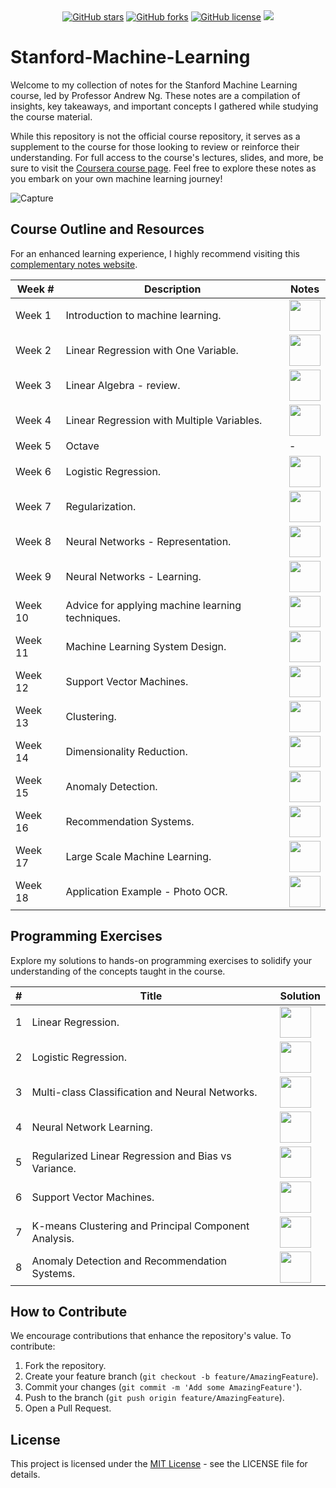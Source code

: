 <div align="center">
<a href="https://github.com/djeada/Stanford-Machine-Learning/stargazers"><img alt="GitHub stars" src="https://img.shields.io/github/stars/djeada/Stanford-Machine-Learning"></a>
<a href="https://github.com/djeada/Stanford-Machine-Learning/network"><img alt="GitHub forks" src="https://img.shields.io/github/forks/djeada/Stanford-Machine-Learning"></a>
<a href="https://github.com/djeada/Stanford-Machine-Learning/blob/master/LICENSE"><img alt="GitHub license" src="https://img.shields.io/github/license/djeada/Stanford-Machine-Learning"></a>
<a href=""><img src="https://img.shields.io/badge/contributions-welcome-brightgreen.svg?style=flat"></a>
</div>

# Stanford-Machine-Learning
Welcome to my collection of notes for the Stanford Machine Learning course, led by Professor Andrew Ng. These notes are a compilation of insights, key takeaways, and important concepts I gathered while studying the course material.

While this repository is not the official course repository, it serves as a supplement to the course for those looking to review or reinforce their understanding. For full access to the course's lectures, slides, and more, be sure to visit the [Coursera course page](https://www.coursera.org/learn/machine-learning). Feel free to explore these notes as you embark on your own machine learning journey!

![Capture](https://user-images.githubusercontent.com/37275728/186025613-538378ce-2cc9-4db7-9829-d513dc34a344.PNG)

## Course Outline and Resources

For an enhanced learning experience, I highly recommend visiting this [complementary notes website](http://www.holehouse.org/mlclass/).

| Week # | Description                             | Notes                                                                                                                 |
|--------|-----------------------------------------|-----------------------------------------------------------------------------------------------------------------------|
| Week 1 | Introduction to machine learning.       | <a href="https://github.com/djeada/Stanford-Machine-Learning/blob/main/slides/01_introduction_to_machine_learning.md"><img src="https://img.icons8.com/color/344/markdown.png" height="50" /> </a>
| Week 2 | Linear Regression with One Variable.    | <a href="https://github.com/djeada/Stanford-Machine-Learning/blob/main/slides/02_linear_regression.md"><img src="https://img.icons8.com/color/344/markdown.png" height="50" /> </a>
| Week 3 | Linear Algebra - review.                | <a href="https://github.com/djeada/Stanford-Machine-Learning/blob/main/slides/03_review_of_linear_algebra.md"><img src="https://img.icons8.com/color/344/markdown.png" height="50" /> </a>
| Week 4 | Linear Regression with Multiple Variables.| <a href="https://github.com/djeada/Stanford-Machine-Learning/blob/main/slides/04_linear_regression_multiple_variables.md"><img src="https://img.icons8.com/color/344/markdown.png" height="50" /> </a>
| Week 5 | Octave                                  | -                                                                                                                     |
| Week 6 | Logistic Regression.                    | <a href="https://github.com/djeada/Stanford-Machine-Learning/blob/main/slides/06_logistic_regression.md"><img src="https://img.icons8.com/color/344/markdown.png" height="50" /> </a>
| Week 7 | Regularization.                        | <a href="https://github.com/djeada/Stanford-Machine-Learning/blob/main/slides/07_regularization.md"><img src="https://img.icons8.com/color/344/markdown.png" height="50" /> </a>
| Week 8 | Neural Networks - Representation.       | <a href="https://github.com/djeada/Stanford-Machine-Learning/blob/main/slides/08_neural_networks_representation.md"><img src="https://img.icons8.com/color/344/markdown.png" height="50" /> </a>
| Week 9 | Neural Networks - Learning.             | <a href="https://github.com/djeada/Stanford-Machine-Learning/blob/main/slides/09_neural_networks_learning.md"><img src="https://img.icons8.com/color/344/markdown.png" height="50" /> </a>
| Week 10| Advice for applying machine learning techniques.| <a href="https://github.com/djeada/Stanford-Machine-Learning/blob/main/slides/10_applying_machine_learning_advice.md"><img src="https://img.icons8.com/color/344/markdown.png" height="50" /> </a>
| Week 11| Machine Learning System Design.         | <a href="https://github.com/djeada/Stanford-Machine-Learning/blob/main/slides/11_machine_learning_system_design.md"><img src="https://img.icons8.com/color/344/markdown.png" height="50" /> </a>
| Week 12| Support Vector Machines.                | <a href="https://github.com/djeada/Stanford-Machine-Learning/blob/main/slides/12_support_vector_machines.md"><img src="https://img.icons8.com/color/344/markdown.png" height="50" /> </a>
| Week 13| Clustering.                             | <a href="https://github.com/djeada/Stanford-Machine-Learning/blob/main/slides/13_clustering.md"><img src="https://img.icons8.com/color/344/markdown.png" height="50" /> </a>
| Week 14| Dimensionality Reduction.               | <a href="https://github.com/djeada/Stanford-Machine-Learning/blob/main/slides/14_dimensionality_reduction.md"><img src="https://img.icons8.com/color/344/markdown.png" height="50" /> </a>
| Week 15| Anomaly Detection.                      | <a href="https://github.com/djeada/Stanford-Machine-Learning/blob/main/slides/15_anomaly_detection.md"><img src="https://img.icons8.com/color/344/markdown.png" height="50" /> </a>
| Week 16| Recommendation Systems.                 | <a href="https://github.com/djeada/Stanford-Machine-Learning/blob/main/slides/16_recommendation_systems.md"><img src="https://img.icons8.com/color/344/markdown.png" height="50" /> </a>
| Week 17| Large Scale Machine Learning.           | <a href="https://github.com/djeada/Stanford-Machine-Learning/blob/main/slides/17_large_scale_machine_learning.md"><img src="https://img.icons8.com/color/344/markdown.png" height="50" /> </a>
| Week 18| Application Example - Photo OCR.        | <a href="https://github.com/djeada/Stanford-Machine-Learning/blob/main/slides/18_photo_ocr.md"><img src="https://img.icons8.com/color/344/markdown.png" height="50" /> </a>

## Programming Exercises

Explore my solutions to hands-on programming exercises to solidify your understanding of the concepts taught in the course.

| # | Title                                             | Solution                                                                                                          |
|---|---------------------------------------------------|-------------------------------------------------------------------------------------------------------------------|
| 1 | Linear Regression.                                | <a href="https://github.com/djeada/Stanford-Machine-Learning/blob/main/src/exercise_1/src/main.ipynb"><img src="https://img.icons8.com/fluency/344/jupyter.png" height="50" /> </a> 
| 2 | Logistic Regression.                              | <a href="https://github.com/djeada/Stanford-Machine-Learning/blob/main/src/exercise_2/src/main.ipynb"><img src="https://img.icons8.com/fluency/344/jupyter.png" height="50" /> </a> 
| 3 | Multi-class Classification and Neural Networks.    | <a href="https://github.com/djeada/Stanford-Machine-Learning/blob/main/src/exercise_3/src/main.ipynb"><img src="https://img.icons8.com/fluency/344/jupyter.png" height="50" /> </a> 
| 4 | Neural Network Learning.                          | <a href="https://github.com/djeada/Stanford-Machine-Learning/blob/main/src/exercise_4/src/main.ipynb"><img src="https://img.icons8.com/fluency/344/jupyter.png" height="50" /> </a> 
| 5 | Regularized Linear Regression and Bias vs Variance.| <a href="https://github.com/djeada/Stanford-Machine-Learning/blob/main/src/exercise_5/src/main.ipynb"><img src="https://img.icons8.com/fluency/344/jupyter.png" height="50" /> </a> 
| 6 | Support Vector Machines.                          | <a href="https://github.com/djeada/Stanford-Machine-Learning/blob/main/src/exercise_6/src/main.ipynb"><img src="https://img.icons8.com/fluency/344/jupyter.png" height="50" /> </a> 
| 7 | K-means Clustering and Principal Component Analysis.| <a href="https://github.com/djeada/Stanford-Machine-Learning/blob/main/src/exercise_7/src/main.ipynb"><img src="https://img.icons8.com/fluency/344/jupyter.png" height="50" /> </a> 
| 8 | Anomaly Detection and Recommendation Systems.     | <a href="https://github.com/djeada/Stanford-Machine-Learning/blob/main/src/exercise_8/src/main.ipynb"><img src="https://img.icons8.com/fluency/344/jupyter.png" height="50" /> </a> 

## How to Contribute

We encourage contributions that enhance the repository's value. To contribute:

1. Fork the repository.
2. Create your feature branch (`git checkout -b feature/AmazingFeature`).
3. Commit your changes (`git commit -m 'Add some AmazingFeature'`).
4. Push to the branch (`git push origin feature/AmazingFeature`).
5. Open a Pull Request.

## License

This project is licensed under the [MIT License](LICENSE) - see the LICENSE file for details.
